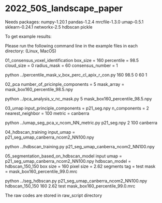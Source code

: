 # 2022_50S_landscape_paper

Needs packages:
numpy-1.20.1
pandas-1.2.4
mrcfile-1.3.0
umap-0.5.1
sklearn-0.24.1
networkx-2.5
hdbscan
pickle


To get example results:

Please run the following command line in the example files in each directory: (Linux, MacOS)

01_consensus_voxel_identification
box_size = 160
percentile = 98.5
cloud_size = 0
radius_mask = 60
consensus_number = 1

python ../percentile_mask_v_box_perc_cl_apix_r_con.py 160 98.5 0 60 1

02_pca
number_of_pricinple_components = 5
mask_array = mask_box160_percentile_98.5.npy

python ../pca_analysis_v_nc_mask.py 5 mask_box160_percentile_98.5.npy

03_umap
input_principle_components = p21_seg.npy
n_components = 2
nearest_neighbor = 100
metric = canberra

python ../umap_seg_pca_v_ncom_NN_metric.py p21_seg.npy 2 100 canberra

04_hdbscan_training
input_umap = p21_seg_umap_canberra_ncom2_NN100.npy

python ../hdbscan_training.py p21_seg_umap_canberra_ncom2_NN100.npy 

05_segmentation_based_on_hdbscan_model
input umap = p21_seg_umap_canberra_ncom2_NN100.npy
hdbscan_model = hdbscan_150_150
box size = 160
pixel size = 2.62
segments tag = test
mask = mask_box160_percentile_99.0.mrc

python ../seg_hdbscan.py p21_seg_umap_canberra_ncom2_NN100.npy hdbscan_150_150 160 2.62 test mask_box160_percentile_99.0.mrc


The raw codes are stored in raw_script directory
